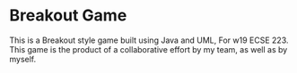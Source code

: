 # Breakout Game

This is a Breakout style game built using Java and UML, For w19 ECSE 223. This game is the product of a collaborative effort by my team, as well as by myself.

